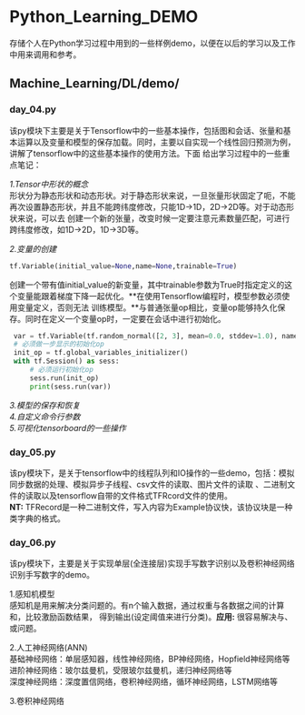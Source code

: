 # Python_Learning_DEMO
存储个人在Python学习过程中用到的一些样例demo，以便在以后的学习以及工作中用来调用和参考。
## Machine_Learning/DL/demo/
### day_04.py
该py模块下主要是关于Tensorflow中的一些基本操作，包括图和会话、张量和基本运算以及变量和模型的保存加载。同时，主要以自实现一个线性回归预测为例，讲解了tensorflow中的这些基本操作的使用方法。下面
给出学习过程中的一些重点笔记：  
  
*1.Tensor中形状的概念*  
形状分为静态形状和动态形状。对于静态形状来说，一旦张量形状固定了呃，不能再次设置静态形状，并且不能跨纬度修改，只能1D->1D，2D->2D等。对于动态形状来说，可以去
创建一个新的张量，改变时候一定要注意元素数量匹配，可进行跨纬度修改，如1D->2D，1D->3D等。 
  
*2.变量的创建*  
```Python  
tf.Variable(initial_value=None,name=None,trainable=True)  
```  
创建一个带有值initial_value的新变量，其中trainable参数为True时指定定义的这个变量能跟着梯度下降一起优化。**在使用Tensorflow编程时，模型参数必须使用变量定义，否则无法
训练模型。**与普通张量op相比，变量op能够持久化保存。同时在定义一个变量op时，一定要在会话中进行初始化。  
```Python  
 var = tf.Variable(tf.random_normal([2, 3], mean=0.0, stddev=1.0), name="variable")  
 # 必须做一步显示的初始化op  
 init_op = tf.global_variables_initializer()  
 with tf.Session() as sess:  
     # 必须运行初始化op  
     sess.run(init_op)  
     print(sess.run(var))
```  
*3.模型的保存和恢复*  
*4.自定义命令行参数*  
*5.可视化tensorboard的一些操作*  
  
### day_05.py  
该py模块下，是关于tensorflow中的线程队列和IO操作的一些demo，包括：模拟同步数据的处理、模拟异步子线程、csv文件的读取、图片文件的读取
、二进制文件的读取以及tensorflow自带的文件格式TFRcord文件的使用。  
**NT:** TFRecord是一种二进制文件，写入内容为Example协议快，该协议块是一种类字典的格式。  
  
### day_06.py  
该py模块下，主要是关于实现单层(全连接层)实现手写数字识别以及卷积神经网络识别手写数字的demo。
  
1.感知机模型  
感知机是用来解决分类问题的。有n个输入数据，通过权重与各数据之间的计算和，比较激励函数结果，
得到输出(设定阈值来进行分类)。**应用:** 很容易解决与、或问题。  
  
2.人工神经网络(ANN)  
基础神经网络：单层感知器，线性神经网络，BP神经网络，Hopfield神经网络等  
进阶神经网络：玻尔兹曼机，受限玻尔兹曼机，递归神经网络等  
深度神经网络：深度置信网络，卷积神经网络，循环神经网络，LSTM网络等   
  
3.卷积神经网络

